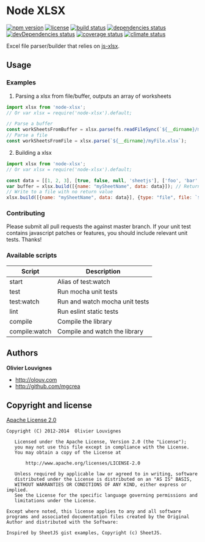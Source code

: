# Node XLSX

[![npm version](https://img.shields.io/npm/v/node-xlsx.svg?style=flat)](https://www.npmjs.com/package/node-xlsx) [![license](https://img.shields.io/github/license/mgcrea/node-xlsx.svg?style=flat)](https://tldrlegal.com/license/apache-license-2.0-(apache-2.0)) [![build status](http://img.shields.io/travis/mgcrea/node-xlsx/master.svg?style=flat)](http://travis-ci.org/mgcrea/node-xlsx) [![dependencies status](https://img.shields.io/david/mgcrea/node-xlsx.svg?style=flat)](https://david-dm.org/mgcrea/node-xlsx) [![devDependencies status](https://img.shields.io/david/dev/mgcrea/node-xlsx.svg?style=flat)](https://david-dm.org/mgcrea/node-xlsx#info=devDependencies) [![coverage status](http://img.shields.io/codeclimate/coverage/github/mgcrea/node-xlsx.svg?style=flat)](https://codeclimate.com/github/mgcrea/node-xlsx) [![climate status](https://img.shields.io/codeclimate/github/mgcrea/node-xlsx.svg?style=flat)](https://codeclimate.com/github/mgcrea/node-xlsx)

Excel file parser/builder that relies on [js-xlsx](https://github.com/SheetJS/js-xlsx).



## Usage

### Examples

1. Parsing a xlsx from file/buffer, outputs an array of worksheets

```js
import xlsx from 'node-xlsx';
// Or var xlsx = require('node-xlsx').default; 

// Parse a buffer
const workSheetsFromBuffer = xlsx.parse(fs.readFileSync(`${__dirname}/myFile.xlsx`));
// Parse a file
const workSheetsFromFile = xlsx.parse(`${__dirname}/myFile.xlsx`);
```

2. Building a xlsx

```js
import xlsx from 'node-xlsx';
// Or var xlsx = require('node-xlsx').default;

const data = [[1, 2, 3], [true, false, null, 'sheetjs'], ['foo', 'bar', new Date('2014-02-19T14:30Z'), '0.3'], ['baz', null, 'qux']];
var buffer = xlsx.build([{name: "mySheetName", data: data}]); // Returns a buffer
// Write to a file with no return value
xlsx.build([{name: "mySheetName", data: data}], {type: "file", file: `${__dirname}/myFile.xlsx`});
```

### Contributing

Please submit all pull requests the against master branch. If your unit test contains javascript patches or features, you should include relevant unit tests. Thanks!


### Available scripts

| **Script**    | **Description**                |
| ------------- | ------------------------------ |
| start         | Alias of test:watch            |
| test          | Run mocha unit tests           |
| test:watch    | Run and watch mocha unit tests |
| lint          | Run eslint static tests        |
| compile       | Compile the library            |
| compile:watch | Compile and watch the library  |


## Authors

**Olivier Louvignes**

+ http://olouv.com
+ http://github.com/mgcrea


## Copyright and license

[Apache License 2.0](https://spdx.org/licenses/Apache-2.0.html)

```
Copyright (C) 2012-2014  Olivier Louvignes

   Licensed under the Apache License, Version 2.0 (the "License");
   you may not use this file except in compliance with the License.
   You may obtain a copy of the License at

       http://www.apache.org/licenses/LICENSE-2.0

   Unless required by applicable law or agreed to in writing, software
   distributed under the License is distributed on an "AS IS" BASIS,
   WITHOUT WARRANTIES OR CONDITIONS OF ANY KIND, either express or implied.
   See the License for the specific language governing permissions and
   limitations under the License.

Except where noted, this license applies to any and all software programs and associated documentation files created by the Original Author and distributed with the Software:

Inspired by SheetJS gist examples, Copyright (c) SheetJS.
```
